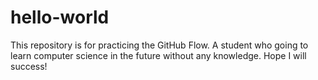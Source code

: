 # hello-world
This repository is for practicing the GitHub Flow.
A student who going to learn computer science in the future without any knowledge.
Hope I will success!
